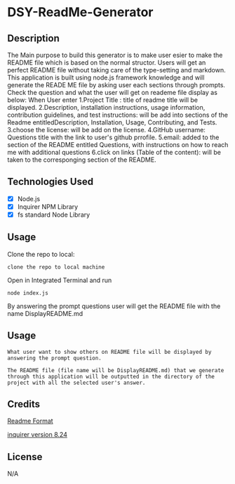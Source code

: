 # DSY-ReadMe-Generator

## Description

The Main purpose to build this generator is to make user esier to make the README file which is based on the normal structor. Users will get an perfect README file without taking care of the type-setting and markdown.
This application is built using node.js framework knowledge and will generate the READE ME file by asking user each sections through prompts.
Check the question and what the user will get on reademe file display as below:
When User enter 
1.Project Title : title of readme title will be displayed.
2.Description, installation instructions, usage information, contribution guidelines, and test instructions: will be add into sections of the Readme entitledDescription, Installation, Usage, Contributing, and Tests.
3.choose the license: will be add on the license.
4.GitHub username: Questions title with the link to user's github prrofile.
5.email: added to the section of the README entitled Questions, with instructions on how to reach me with additional questions
6.click on links (Table of the content): will be taken to the corresponging section of the README.

## Technologies Used

- [x] Node.js
- [x] Inquirer NPM Library
- [x] fs standard Node Library

## Usage

Clone the repo to local:
```
clone the repo to local machine
```

Open in Integrated Terminal and run
```
node index.js
```
By answering the prompt questions user will get the README file with the name DisplayREADME.md

## Usage

```
What user want to show others on README file will be displayed by answering the prompt question.
```

```
The README file (file name will be DisplayREADME.md) that we generate through this application will be outputted in the directory of the project with all the selected user's answer.
```
## Credits

[Readme Format](https://coding-boot-camp.github.io/full-stack/github/professional-readme-guide)

[inquirer version 8.24](https://www.npmjs.com/package/inquirer/v/8.2.4)

## License

N/A